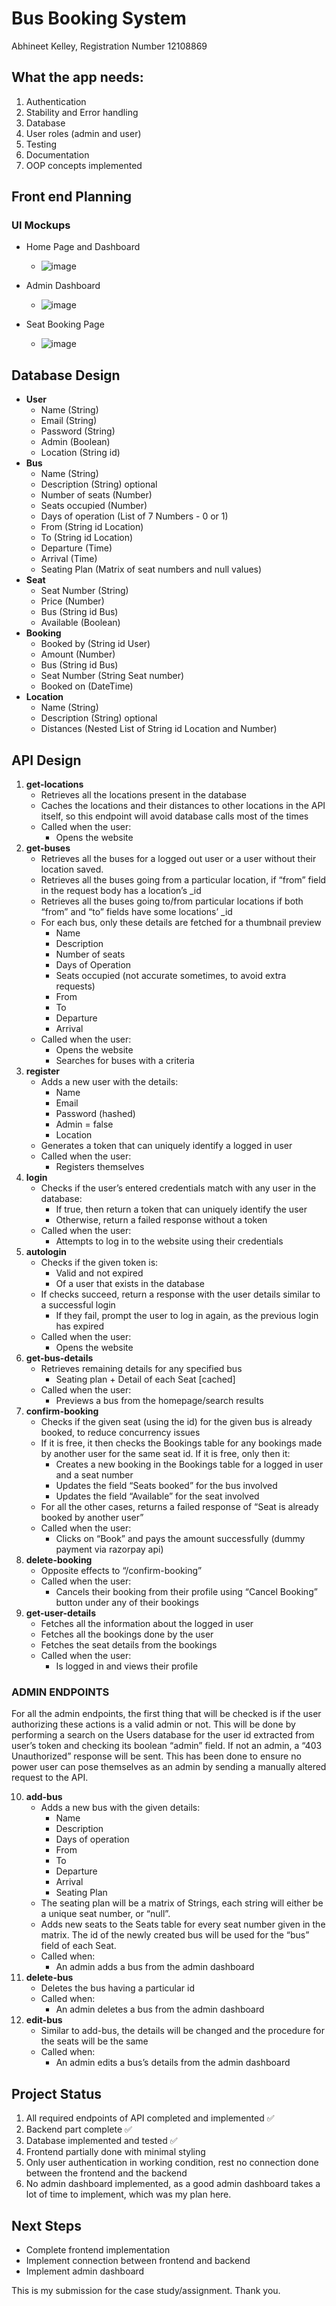 # Bus Booking System
Abhineet Kelley, Registration Number 12108869

## What the app needs:
1. Authentication
2. Stability and Error handling
3. Database
4. User roles (admin and user)
5. Testing
6. Documentation
7. OOP concepts implemented

## Front end Planning
### UI Mockups
- Home Page and Dashboard
  - ![image](https://github.com/AbhiK002/bus-booking-system/assets/68178267/8f821733-681a-4481-a1dd-d3cc2b45c7e9)

- Admin Dashboard
  - ![image](https://github.com/AbhiK002/bus-booking-system/assets/68178267/b001cee9-a153-4b98-9efc-1c430d7c771c)

- Seat Booking Page
  - ![image](https://github.com/AbhiK002/bus-booking-system/assets/68178267/42f07e96-7f03-4dde-bf8c-4229dfc1fa62)

## Database Design
- **User**
  - Name (String)
  - Email (String)
  - Password (String)
  - Admin (Boolean)
  - Location (String id)
- **Bus**
  - Name (String)
  - Description (String) optional
  - Number of seats (Number)
  - Seats occupied (Number)
  - Days of operation (List of 7 Numbers - 0 or 1)
  - From (String id Location)
  - To (String id Location)
  - Departure (Time)
  - Arrival (Time)
  - Seating Plan (Matrix of seat numbers and null values)
- **Seat**
  - Seat Number (String)
  - Price (Number)
  - Bus (String id Bus)
  - Available (Boolean)
- **Booking**
  - Booked by (String id User)
  - Amount (Number)
  - Bus (String id Bus)
  - Seat Number (String Seat number)
  - Booked on (DateTime)
- **Location**
  - Name (String)
  - Description (String) optional
  - Distances (Nested List of String id Location and Number)

## API Design
1. **get-locations**
   - Retrieves all the locations present in the database
   - Caches the locations and their distances to other locations in the API itself, so this endpoint will avoid database calls most of the times
   - Called when the user:
     - Opens the website
2. **get-buses**
   - Retrieves all the buses for a logged out user or a user without their location saved.
   - Retrieves all the buses going from a particular location, if “from” field in the request body has a location’s _id
   - Retrieves all the buses going to/from particular locations if both “from” and “to” fields have some locations’ _id
   - For each bus, only these details are fetched for a thumbnail preview
     - Name
     - Description
     - Number of seats
     - Days of Operation
     - Seats occupied (not accurate sometimes, to avoid extra requests)
     - From
     - To
     - Departure
     - Arrival
   - Called when the user:
     - Opens the website
     - Searches for buses with a criteria
3. **register**
   - Adds a new user with the details:
     - Name
     - Email
     - Password (hashed)
     - Admin = false
     - Location
   - Generates a token that can uniquely identify a logged in user
   - Called when the user:
     - Registers themselves
4. **login**
   - Checks if the user’s entered credentials match with any user in the database:
     - If true, then return a token that can uniquely identify the user
     - Otherwise, return a failed response without a token
   - Called when the user:
     - Attempts to log in to the website using their credentials
5. **autologin**
   - Checks if the given token is:
     - Valid and not expired
     - Of a user that exists in the database
   - If checks succeed, return a response with the user details similar to a successful login
     - If they fail, prompt the user to log in again, as the previous login has expired
   - Called when the user:
     - Opens the website
6. **get-bus-details**
   - Retrieves remaining details for any specified bus
     - Seating plan + Detail of each Seat [cached]
   - Called when the user:
     - Previews a bus from the homepage/search results
7. **confirm-booking**
   - Checks if the given seat (using the id) for the given bus is already booked, to reduce concurrency issues
   - If it is free, it then checks the Bookings table for any bookings made by another user for the same seat id. If it is free, only then it:
     - Creates a new booking in the Bookings table for a logged in user and a seat number
     - Updates the field “Seats booked” for the bus involved
     - Updates the field “Available” for the seat involved
   - For all the other cases, returns a failed response of “Seat is already booked by another user”
   - Called when the user:
     - Clicks on “Book” and pays the amount successfully (dummy payment via razorpay api)
8. **delete-booking**
   - Opposite effects to “/confirm-booking”
   - Called when the user:
     - Cancels their booking from their profile using “Cancel Booking” button under any of their bookings
9. **get-user-details**
   - Fetches all the information about the logged in user
   - Fetches all the bookings done by the user
   - Fetches the seat details from the bookings
   - Called when the user:
     - Is logged in and views their profile

### ADMIN ENDPOINTS
For all the admin endpoints, the first thing that will be checked is if the user authorizing these actions is a valid admin or not. This will be done by performing a search on the Users database for the user id extracted from user’s token and checking its boolean “admin” field. If not an admin, a “403 Unauthorized” response will be sent. This has been done to ensure no power user can pose themselves as an admin by sending a manually altered request to the API.

10. **add-bus**
    - Adds a new bus with the given details:
      - Name
      - Description
      - Days of operation
      - From
      - To
      - Departure
      - Arrival
      - Seating Plan
    - The seating plan will be a matrix of Strings, each string will either be a unique seat number, or “null”.
    - Adds new seats to the Seats table for every seat number given in the matrix. The id of the newly created bus will be used for the “bus” field of each Seat.
    - Called when:
      - An admin adds a bus from the admin dashboard
11. **delete-bus**
    - Deletes the bus having a particular id
    - Called when:
      - An admin deletes a bus from the admin dashboard
12. **edit-bus**
    - Similar to add-bus, the details will be changed and the procedure for the seats will be the same
    - Called when:
      - An admin edits a bus’s details from the admin dashboard

## Project Status
1. All required endpoints of API completed and implemented ✅
2. Backend part complete ✅
3. Database implemented and tested ✅
4. Frontend partially done with minimal styling
5. Only user authentication in working condition, rest no connection done between the frontend and the backend
6. No admin dashboard implemented, as a good admin dashboard takes a lot of time to implement, which was my plan here.

## Next Steps
- Complete frontend implementation
- Implement connection between frontend and backend
- Implement admin dashboard


This is my submission for the case study/assignment. Thank you.
